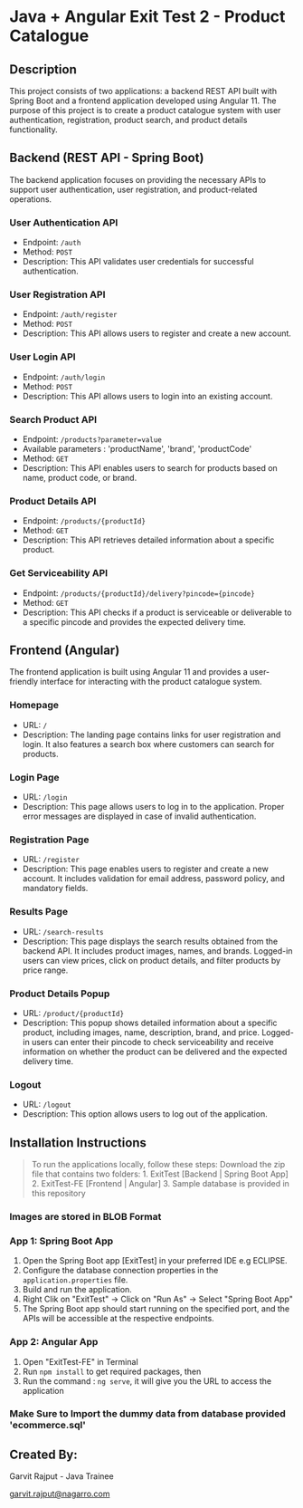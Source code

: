 # Java + Angular Exit Test 2 - Product Catalogue

## Description
This project consists of two applications: a backend REST API built with Spring Boot and a frontend application developed using Angular 11. The purpose of this project is to create a product catalogue system with user authentication, registration, product search, and product details functionality.

## Backend (REST API - Spring Boot)
The backend application focuses on providing the necessary APIs to support user authentication, user registration, and product-related operations.

### User Authentication API
- Endpoint: `/auth`
- Method: `POST`
- Description: This API validates user credentials for successful authentication.

### User Registration API
- Endpoint: `/auth/register`
- Method: `POST`
- Description: This API allows users to register and create a new account.


### User Login API
- Endpoint: `/auth/login`
- Method: `POST`
- Description: This API allows users to login into an existing account.

### Search Product API
- Endpoint: `/products?parameter=value`
- Available parameters : 'productName', 'brand', 'productCode'
- Method: `GET`
- Description: This API enables users to search for products based on name, product code, or brand.

### Product Details API
- Endpoint: `/products/{productId}`
- Method: `GET`
- Description: This API retrieves detailed information about a specific product.

### Get Serviceability API
- Endpoint: `/products/{productId}/delivery?pincode={pincode}`
- Method: `GET`
- Description: This API checks if a product is serviceable or deliverable to a specific pincode and provides the expected delivery time.

## Frontend (Angular)
The frontend application is built using Angular 11 and provides a user-friendly interface for interacting with the product catalogue system.

### Homepage
- URL: `/`
- Description: The landing page contains links for user registration and login. It also features a search box where customers can search for products.

### Login Page
- URL: `/login`
- Description: This page allows users to log in to the application. Proper error messages are displayed in case of invalid authentication.

### Registration Page
- URL: `/register`
- Description: This page enables users to register and create a new account. It includes validation for email address, password policy, and mandatory fields.


### Results Page
- URL: `/search-results`
- Description: This page displays the search results obtained from the backend API. It includes product images, names, and brands. Logged-in users can view prices, click on product details, and filter products by price range.

### Product Details Popup
- URL: `/product/{productId}`
- Description: This popup shows detailed information about a specific product, including images, name, description, brand, and price. Logged-in users can enter their pincode to check serviceability and receive information on whether the product can be delivered and the expected delivery time.

### Logout
- URL: `/logout`
- Description: This option allows users to log out of the application.

## Installation Instructions
> To run the applications locally, follow these steps:
>     Download the zip file that contains two folders:
>         1. ExitTest [Backend | Spring Boot App]
>         2. ExitTest-FE [Frontend | Angular]
>         3. Sample database is provided in this repository

### Images are stored in BLOB Format

        
### App 1: Spring Boot App
1. Open the Spring Boot app [ExitTest] in your preferred IDE e.g ECLIPSE.
2. Configure the database connection properties in the `application.properties` file.
3. Build and run the application. 
4. Right Clik on "ExitTest" -> Click on "Run As" -> Select "Spring Boot App"
4. The Spring Boot app should start running on the specified port, and the APIs will be accessible at the respective endpoints.

### App 2: Angular App
1. Open "ExitTest-FE" in Terminal
2. Run `npm install` to get required packages, then
3. Run the command : `ng serve`, it will give you the URL to access the application


### Make Sure to Import the dummy data from database provided 'ecommerce.sql'


## Created By:

Garvit Rajput - Java Trainee

garvit.rajput@nagarro.com
